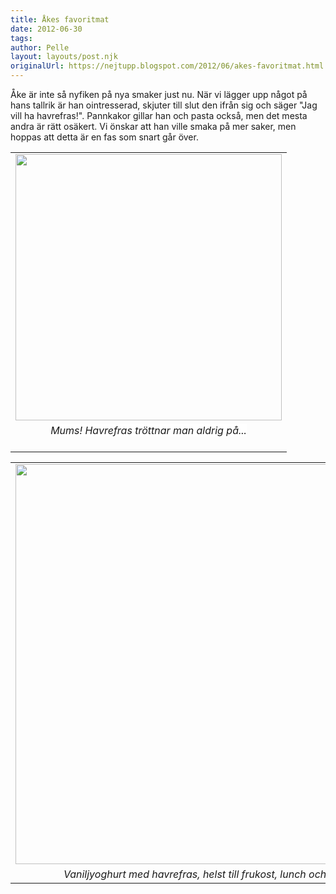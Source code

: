 ```yaml
---
title: Åkes favoritmat
date: 2012-06-30
tags: 	
author: Pelle
layout: layouts/post.njk
originalUrl: https://nejtupp.blogspot.com/2012/06/akes-favoritmat.html
---
```


Åke är inte så nyfiken på nya smaker just nu. När vi lägger upp något på hans tallrik är han ointresserad, skjuter till slut den ifrån sig och säger "Jag vill ha havrefras!". Pannkakor gillar han och pasta också, men det mesta andra är rätt osäkert. Vi önskar att han ville smaka på mer saker, men hoppas att detta är en fas som snart går över.<br><table align="center" cellpadding="0" cellspacing="0" class="tr-caption-container" style="margin-left: auto; margin-right: auto; text-align: center;"><tbody><tr><td style="text-align: center;"><img src="../../../../img/I+la%CC%88genheten-5C5C5212.jpg" width="426"></td></tr><tr><td class="tr-caption" style="text-align: center;"><span style="background-color: white;"><i>Mums! Havrefras tröttnar man aldrig på...<br><br></i></span></td></tr></tbody></table><table align="center" cellpadding="0" cellspacing="0" class="tr-caption-container" style="margin-left: auto; margin-right: auto; text-align: center;"><tbody><tr><td style="text-align: center;"><img src="../../../../img/I+la%CC%88genheten-5C5C5221.jpg" width="640"></td></tr><tr><td class="tr-caption" style="text-align: center;"><i>Vaniljyoghurt med havrefras, helst till frukost, lunch och middag.</i></td></tr></tbody></table><br>
